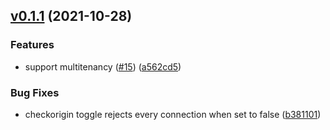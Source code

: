 ## [v0.1.1](https://github.com/odpf/raccoon/compare/v0.1.0...v) (2021-10-28)


### Features

* support multitenancy ([#15](https://github.com/odpf/raccoon/issues/15)) ([a562cd5](https://github.com/odpf/raccoon/commit/a562cd5f2b9726e2a241da17f19d9ef7e0211f34))


### Bug Fixes

* checkorigin toggle rejects every connection when set to false ([b381101](https://github.com/odpf/raccoon/commit/b381101a868595bb3adedf343383e0634c10b622))
